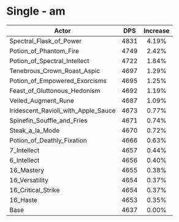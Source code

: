 # Single - am
| Actor | DPS | Increase |
|---|:---:|:---:|
|Spectral_Flask_of_Power|4831|4.19%|
|Potion_of_Phantom_Fire|4749|2.42%|
|Potion_of_Spectral_Intellect|4722|1.84%|
|Tenebrous_Crown_Roast_Aspic|4697|1.29%|
|Potion_of_Empowered_Exorcisms|4695|1.25%|
|Feast_of_Gluttonous_Hedonism|4692|1.19%|
|Veiled_Augment_Rune|4687|1.09%|
|Iridescent_Ravioli_with_Apple_Sauce|4673|0.77%|
|Spinefin_Souffle_and_Fries|4671|0.74%|
|Steak_a_la_Mode|4670|0.72%|
|Potion_of_Deathly_Fixation|4666|0.63%|
|7_Intellect|4657|0.44%|
|6_Intellect|4656|0.40%|
|16_Mastery|4655|0.38%|
|16_Versatility|4654|0.37%|
|16_Critical_Strike|4654|0.37%|
|16_Haste|4653|0.35%|
|Base|4637|0.00%|
